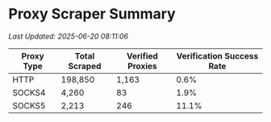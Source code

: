 # Proxy Scraper Summary

_Last Updated: 2025-06-20 08:11:06_

| Proxy Type | Total Scraped | Verified Proxies | Verification Success Rate |
|------------|--------------|------------------|--------------------------|
| HTTP | 198,850 | 1,163 | 0.6% |
| SOCKS4 | 4,260 | 83 | 1.9% |
| SOCKS5 | 2,213 | 246 | 11.1% |
